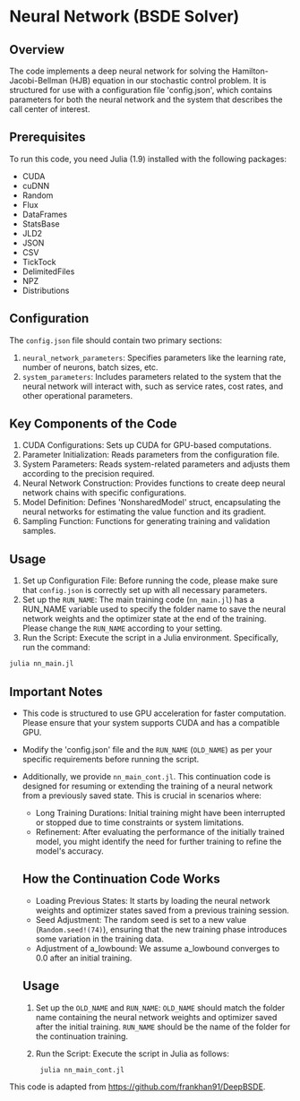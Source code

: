 # Neural Network (BSDE Solver)

## Overview

The code implements a deep neural network for solving the Hamilton-Jacobi-Bellman (HJB) equation in our stochastic control problem. It is structured for use with a configuration file 'config.json', which contains parameters for both the neural network and the system that describes the call center of interest.

## Prerequisites

To run this code, you need Julia (1.9) installed with the following packages:

- CUDA
- cuDNN
- Random
- Flux
- DataFrames
- StatsBase
- JLD2
- JSON
- CSV
- TickTock
- DelimitedFiles
- NPZ
- Distributions


## Configuration

The `config.json` file should contain two primary sections:

1. `neural_network_parameters`: Specifies parameters like the learning rate, number of neurons, batch sizes, etc.
2. `system_parameters`: Includes parameters related to the system that the neural network will interact with, such as service rates, cost rates, and other operational parameters.


## Key Components of the Code

1. CUDA Configurations: Sets up CUDA for GPU-based computations.
2. Parameter Initialization: Reads parameters from the configuration file.
3. System Parameters: Reads system-related parameters and adjusts them according to the precision required.
4. Neural Network Construction: Provides functions to create deep neural network chains with specific configurations.
5. Model Definition: Defines 'NonsharedModel' struct, encapsulating the neural networks for estimating the value function and its gradient.
6. Sampling Function: Functions for generating training and validation samples.

## Usage

1.  Set up Configuration File: Before running the code, please make sure that `config.json` is correctly set up with all necessary parameters.
2.  Set up the `RUN_NAME`: The main training code (`nn_main.jl`) has a RUN_NAME variable used to specify the folder name to save the neural network weights and the optimizer state at the end of the training. Please change the `RUN_NAME` according to your setting.
4.  Run the Script: Execute the script in a Julia environment. Specifically, run the command: 

```bash
julia nn_main.jl
```

## Important Notes

- This code is structured to use GPU acceleration for faster computation. Please ensure that your system supports CUDA and has a compatible GPU.
- Modify the 'config.json' file and the `RUN_NAME` (`OLD_NAME`) as per your specific requirements before running the script.
  
- Additionally, we provide `nn_main_cont.jl`. This continuation code is designed for resuming or extending the training of a neural network from a previously saved state. This is crucial in scenarios where:
  - Long Training Durations: Initial training might have been interrupted or stopped due to time constraints or system limitations.
  - Refinement: After evaluating the performance of the initially trained model, you might identify the need for further training to refine the model's accuracy.
  
  ## How the Continuation Code Works
  - Loading Previous States: It starts by loading the neural network weights and optimizer states saved from a previous training session.
  - Seed Adjustment: The random seed is set to a new value (`Random.seed!(74)`), ensuring that the new training phase introduces some variation in the training data.
  - Adjustment of a_lowbound: We assume a_lowbound converges to 0.0 after an initial training.

  ## Usage

  1. Set up the `OLD_NAME` and `RUN_NAME`: `OLD_NAME` should match the folder name containing the neural network weights and optimizer saved after the initial training. `RUN_NAME` should be the name of the folder for the continuation training.
  2. Run the Script: Execute the script in Julia as follows:
      
     ```bash
      julia nn_main_cont.jl
     ```
     
This code is adapted from https://github.com/frankhan91/DeepBSDE.
